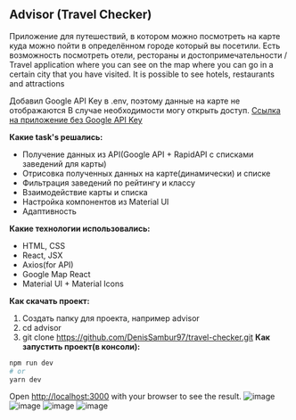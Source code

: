 ## Advisor (Travel Checker)

Приложение для путешествий, в котором можно посмотреть на карте куда можно пойти в определённом городе который вы посетили. Есть возможность посмотреть отели, рестораны и достопримечательности / Travel application where you can see on the map where you can go in a certain city that you have visited. It is possible to see hotels, restaurants and attractions

Добавил Google API Key в .env, поэтому данные на карте не отображаются В случае необходимости могу открыть доступ.
[Ссылка на приложение без Google API Key](https://travel-checker.vercel.app/)

**Какие task's решались:**
- Получение данных из API(Google API + RapidAPI с списками заведений для карты)
- Отрисовка полученных данных на карте(динамически) и списке
- Фильтрация заведений по рейтингу и классу
- Взаимодействие карты и списка
- Настройка компонентов из Material UI
- Адаптивность

**Какие технологии использовались:**
- HTML, CSS
- React, JSX
- Axios(for API)
- Google Map React
- Material UI + Material Icons

**Как скачать проект:**
1. Создать папку для проекта, например advisor
2. cd advisor
3. git clone https://github.com/DenisSambur97/travel-checker.git
**Как запустить проект(в консоли):**
```bash
npm run dev 
# or
yarn dev
```
Open [http://localhost:3000](http://localhost:3000) with your browser to see the result.
![image](https://user-images.githubusercontent.com/65072293/222695613-53cfd48d-3e80-4151-a93f-68809f6ae0db.png)
![image](https://user-images.githubusercontent.com/65072293/222695847-43d10e8d-539c-4c63-a77a-d24cbd2286a2.png)
![image](https://user-images.githubusercontent.com/65072293/222695964-98d753bd-6dd4-4cb6-acf6-1a6f4295ec79.png)
![image](https://user-images.githubusercontent.com/65072293/222696134-f0f92314-3585-4cbc-b5b7-f58275f918d0.png)
